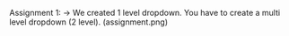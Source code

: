 Assignment 1: -> We created 1 level dropdown. You have to create a multi level dropdown (2 level). (assignment.png)